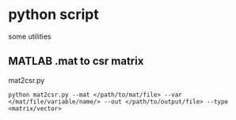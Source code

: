 # python script

some utilities

## MATLAB .mat to csr matrix
mat2csr.py
```
python mat2csr.py --mat </path/to/mat/file> --var </mat/file/variable/name/> --out </path/to/output/file> --type <matrix/vector>
```